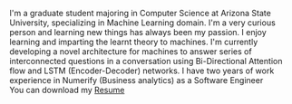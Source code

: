 I'm a graduate student majoring in Computer Science at Arizona State University, specializing in Machine Learning domain.
I'm a very curious person and learning new things has always been my passion. I enjoy learning and imparting the learnt theory to machines. I'm currently developing a novel architecture for machines to answer series of interconnected questions in a conversation using Bi-Directional Attention flow and LSTM (Encoder-Decoder) networks.
I have two years of work experience in Numerify (Business analytics) as a Software Engineer<br>
You can download my <a href="https://mounikachandra.github.io/theme/img/MounikaGandavarapu_Resume.pdf" target="_blank">Resume</a>